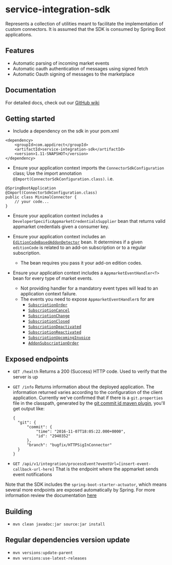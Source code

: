 # service-integration-sdk

Represents a collection of utilities meant to facilitate the implementation
of custom connectors. It is assumed that the SDK is consumed by
Spring Boot applications.

## Features
* Automatic parsing of incoming market events
* Automatic oauth authentication of messages using signed fetch
* Automatic Oauth signing of messages to the marketplace

## Documentation
For detailed docs, check out our [GitHub wiki](https://github.com/AppDirect/service-integration-sdk/wiki)

## Getting started
* Include a dependency on the sdk in your pom.xml
```
<dependency>
    <groupId>com.appdirect</groupId>
    <artifactId>service-integration-sdk</artifactId>
    <version>1.11-SNAPSHOT</version>
</dependency>
```

* Ensure your application context imports the `ConnectorSdkConfiguration`
  class; Use the import annotation `@Import(ConnectorSdkConfiguration.class)`. i.e.
```
@SpringBootApplication
@Import(ConnectorSdkConfiguration.class)
public class MinimalConnector {
    // your code...
}
```

* Ensure your application context includes a `DeveloperSpecificAppmarketCredentialsSupplier` bean
  that returns valid appmarket credentials given a consumer key.

* Ensure your application context includes an [`EditionCodeBasedAddonDetector`](src/main/java/com/appdirect/sdk/appmarket/events/EditionCodeBasedAddonDetector.java)
  bean. It determines if a given `editionCode` is related to an add-on subscription or to a regular subscription.
  * The bean requires you pass it your add-on edition codes.

* Ensure your application context includes a `AppmarketEventHandler<T>` bean for every type of market events.
  * Not providing handler for a mandatory event types will lead to an application context failure.
  * The events you need to expose `AppmarketEventHandler`s for are
      * [`SubscriptionOrder`](src/main/java/com/appdirect/sdk/appmarket/events/SubscriptionOrder.java)
      * [`SubscriptionCancel`](src/main/java/com/appdirect/sdk/appmarket/events/SubscriptionCancel.java)
      * [`SubscriptionChange`](src/main/java/com/appdirect/sdk/appmarket/events/SubscriptionChange.java)
      * [`SubscriptionClosed`](src/main/java/com/appdirect/sdk/appmarket/events/SubscriptionClosed.java)
      * [`SubscriptionDeactivated`](src/main/java/com/appdirect/sdk/appmarket/events/SubscriptionDeactivated.java)
      * [`SubscriptionReactivated`](src/main/java/com/appdirect/sdk/appmarket/events/SubscriptionReactivated.java)
      * [`SubscriptionUpcomingInvoice`](src/main/java/com/appdirect/sdk/appmarket/events/SubscriptionUpcomingInvoice.java)
      * [`AddonSubscriptionOrder`](src/main/java/com/appdirect/sdk/appmarket/events/AddonSubscriptionOrder.java)

## Exposed endpoints
* `GET /health`
  Returns a 200 (Success) HTTP code. Used to verify that the server is up

* `GET /info`
  Returns information about the deployed application. The information returned varies
  according to the configuration of the client application. Currently we've
  confirmed that if there is a `git.properties` file in the classpath, generated
  by the [git commit id maven plugin](https://github.com/ktoso/maven-git-commit-id-plugin),
  you'll get output like:
  ```
  {
  	"git": {
  		"commit": {
  			"time": "2016-11-07T18:05:22.000+0000",
  			"id": "2940352"
  		},
  		"branch": "bugfix/HTTPSigInConnector"
  	}
  }
  ```
* `GET /api/v1/integration/processEvent?eventUrl=[insert-event-callback-url-here]`
  That is the endpoint where the appmarket sends event notifications

Note that the SDK includes the `spring-boot-starter-actuator`, which
means several more endpoints are exposed automatically by Spring.
For more information review the documentation [here](http://docs.spring.io/spring-boot/docs/1.4.2.RELEASE/reference/htmlsingle/#production-ready-endpoints)

## Building
* `mvn clean javadoc:jar source:jar install`

## Regular dependencies version update
* `mvn versions:update-parent`
* `mvn versions:use-latest-releases`
